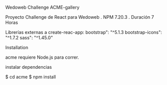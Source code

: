 Wedoweb Challenge
ACME-gallery

Proyecto Challenge de React para Wedoweb
. NPM 7.20.3
. Duración 7 Horas

Librerías externas a create-reac-app: bootstrap": "^5.1.3 bootstrap-icons": "^1.7.2 sass": "^1.45.0"

Installation

acme requiere Node.js para correr.

instalar dependencias

$ cd acme $ npm install
